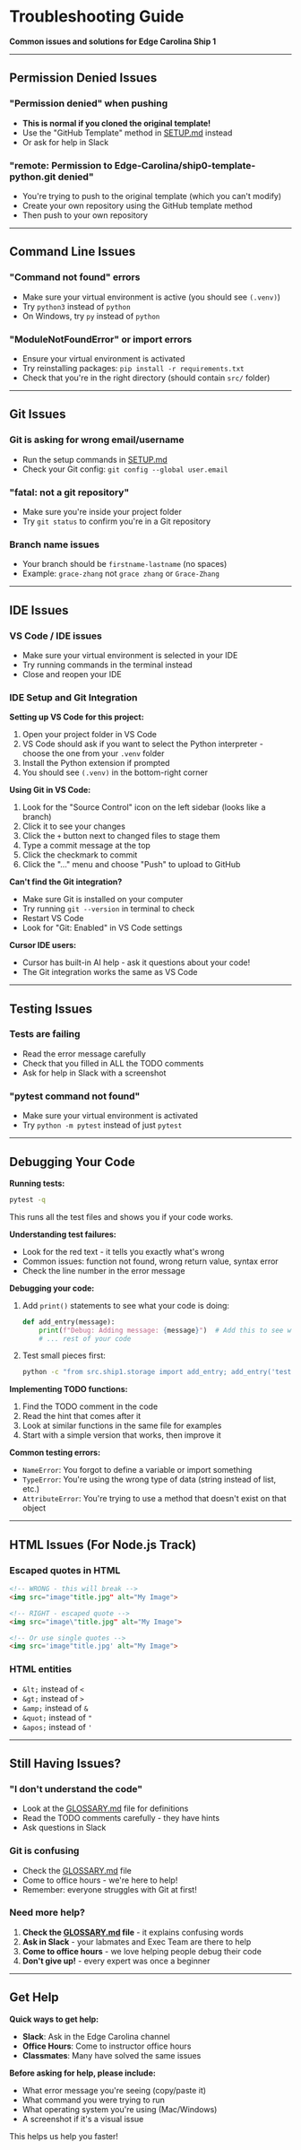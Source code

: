 # Troubleshooting Guide

**Common issues and solutions for Edge Carolina Ship 1**

---

## Permission Denied Issues

### "Permission denied" when pushing
- **This is normal if you cloned the original template!**
- Use the "GitHub Template" method in [SETUP.md](SETUP.md) instead
- Or ask for help in Slack

### "remote: Permission to Edge-Carolina/ship0-template-python.git denied"
- You're trying to push to the original template (which you can't modify)
- Create your own repository using the GitHub template method
- Then push to your own repository

---

## Command Line Issues

### "Command not found" errors
- Make sure your virtual environment is active (you should see `(.venv)`)
- Try `python3` instead of `python`
- On Windows, try `py` instead of `python`

### "ModuleNotFoundError" or import errors
- Ensure your virtual environment is activated
- Try reinstalling packages: `pip install -r requirements.txt`
- Check that you're in the right directory (should contain `src/` folder)

---

## Git Issues

### Git is asking for wrong email/username
- Run the setup commands in [SETUP.md](SETUP.md)
- Check your Git config: `git config --global user.email`

### "fatal: not a git repository"
- Make sure you're inside your project folder
- Try `git status` to confirm you're in a Git repository

### Branch name issues
- Your branch should be `firstname-lastname` (no spaces)
- Example: `grace-zhang` not `grace zhang` or `Grace-Zhang`

---

## IDE Issues

### VS Code / IDE issues
- Make sure your virtual environment is selected in your IDE
- Try running commands in the terminal instead
- Close and reopen your IDE

### IDE Setup and Git Integration

**Setting up VS Code for this project:**
1. Open your project folder in VS Code
2. VS Code should ask if you want to select the Python interpreter - choose the one from your `.venv` folder
3. Install the Python extension if prompted
4. You should see `(.venv)` in the bottom-right corner

**Using Git in VS Code:**
1. Look for the "Source Control" icon on the left sidebar (looks like a branch)
2. Click it to see your changes
3. Click the `+` button next to changed files to stage them
4. Type a commit message at the top
5. Click the checkmark to commit
6. Click the "..." menu and choose "Push" to upload to GitHub

**Can't find the Git integration?**
- Make sure Git is installed on your computer
- Try running `git --version` in terminal to check
- Restart VS Code
- Look for "Git: Enabled" in VS Code settings

**Cursor IDE users:**
- Cursor has built-in AI help - ask it questions about your code!
- The Git integration works the same as VS Code

---

## Testing Issues

### Tests are failing
- Read the error message carefully
- Check that you filled in ALL the TODO comments
- Ask for help in Slack with a screenshot

### "pytest command not found"
- Make sure your virtual environment is activated
- Try `python -m pytest` instead of just `pytest`

---

## Debugging Your Code

**Running tests:**
```bash
pytest -q
```
This runs all the test files and shows you if your code works.

**Understanding test failures:**
- Look for the red text - it tells you exactly what's wrong
- Common issues: function not found, wrong return value, syntax error
- Check the line number in the error message

**Debugging your code:**
1. Add `print()` statements to see what your code is doing:
   ```python
   def add_entry(message):
       print(f"Debug: Adding message: {message}")  # Add this to see what's happening
       # ... rest of your code
   ```

2. Test small pieces first:
   ```bash
   python -c "from src.ship1.storage import add_entry; add_entry('test')"
   ```

**Implementing TODO functions:**
1. Find the TODO comment in the code
2. Read the hint that comes after it
3. Look at similar functions in the same file for examples
4. Start with a simple version that works, then improve it

**Common testing errors:**
- `NameError`: You forgot to define a variable or import something
- `TypeError`: You're using the wrong type of data (string instead of list, etc.)
- `AttributeError`: You're trying to use a method that doesn't exist on that object

---

## HTML Issues (For Node.js Track)

### Escaped quotes in HTML
```html
<!-- WRONG - this will break -->
<img src="image"title.jpg" alt="My Image">

<!-- RIGHT - escaped quote -->
<img src="image\"title.jpg" alt="My Image">

<!-- Or use single quotes -->
<img src='image"title.jpg' alt="My Image">
```

### HTML entities
- `&lt;` instead of `<`
- `&gt;` instead of `>`
- `&amp;` instead of `&`
- `&quot;` instead of `"`
- `&apos;` instead of `'`

---

## Still Having Issues?

### "I don't understand the code"
- Look at the [GLOSSARY.md](GLOSSARY.md) file for definitions
- Read the TODO comments carefully - they have hints
- Ask questions in Slack

### Git is confusing
- Check the [GLOSSARY.md](GLOSSARY.md) file
- Come to office hours - we're here to help!
- Remember: everyone struggles with Git at first!

### Need more help?
1. **Check the [GLOSSARY.md](GLOSSARY.md) file** - it explains confusing words
2. **Ask in Slack** - your labmates and Exec Team are there to help
3. **Come to office hours** - we love helping people debug their code
4. **Don't give up!** - every expert was once a beginner

---

## Get Help

**Quick ways to get help:**
- **Slack**: Ask in the Edge Carolina channel
- **Office Hours**: Come to instructor office hours
- **Classmates**: Many have solved the same issues

**Before asking for help, please include:**
- What error message you're seeing (copy/paste it)
- What command you were trying to run
- What operating system you're using (Mac/Windows)
- A screenshot if it's a visual issue

This helps us help you faster!
